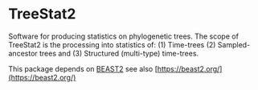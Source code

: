 TreeStat2
=========

Software for producing statistics on phylogenetic trees. 
The scope of TreeStat2 is the processing into statistics of: 
  (1) Time-trees 
  (2) Sampled-ancestor trees and 
  (3) Structured (multi-type) time-trees.
  
This package depends on [BEAST2](https://github.com/CompEvol/beast2/) see also [https://beast2.org/](https://beast2.org/)
